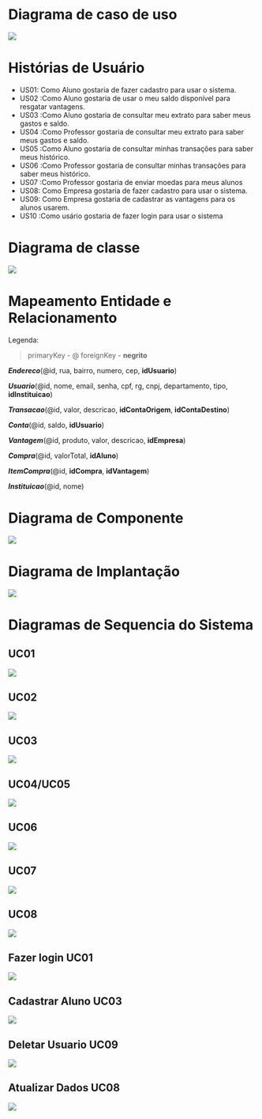 # Diagrama de caso de uso

![](Diagrama%20de%20caso%20de%20uso.png)

# Histórias de Usuário

* US01: Como Aluno gostaria de fazer cadastro para usar o sistema.
* US02 :Como Aluno gostaria de usar o meu saldo disponível para resgatar vantagens.
* US03 :Como Aluno gostaria de consultar meu extrato para saber meus gastos e saldo.
* US04 :Como Professor gostaria de consultar meu extrato para saber meus gastos e saldo.
* US05 :Como Aluno gostaria de consultar minhas transações para saber meus histórico.
* US06 :Como Professor gostaria de consultar minhas transações para saber meus histórico.
* US07 :Como Professor gostaria de enviar moedas para meus alunos
* US08: Como Empresa gostaria de fazer cadastro para usar o sistema.
* US09: Como Empresa gostaria de cadastrar as vantagens para os alunos usarem.
* US10 :Como usário gostaria de fazer login para usar o sistema

# Diagrama de classe

![](Diagrama%20de%20classe.png)

# Mapeamento Entidade e Relacionamento

Legenda:
> primaryKey - @
> foreignKey - **negrito**



**_Endereco_**(@id, rua, bairro, numero, cep, **idUsuario**)

**_Usuario_**(@id, nome, email, senha, cpf, rg, cnpj, departamento, tipo, **idInstituicao**)

**_Transacao_**(@id, valor, descricao, **idContaOrigem**, **idContaDestino**)

**_Conta_**(@id, saldo, **idUsuario**)

**_Vantagem_**(@id, produto, valor, descricao, **idEmpresa**)

**_Compra_**(@id, valorTotal, **idAluno**)

**_ItemCompra_**(@id, **idCompra**, **idVantagem**)

**_Instituicao_**(@id, nome)

# Diagrama de Componente

![](Diagrama%20de%20componente.png)

# Diagrama de Implantação

![](Diagrama%20de%20implantação.png)

# Diagramas de Sequencia do Sistema

## UC01

![](UC01.png)

## UC02

![](UC02.png)

## UC03

![](UC03.png)

## UC04/UC05

![](UC04_UC05.png)

## UC06

![](UC06.png)

## UC07

![](UC07.png)

## UC08

![](UC08.png)

## Fazer login UC01

![](fazer%20login%20UC01.png)

## Cadastrar Aluno UC03

![](Cadastrar%20Aluno%20UC03.png)

## Deletar Usuario UC09

![](Deletar%20usuario%20UC09.png)

## Atualizar Dados UC08

![](Atualizar%20dados%20UC08.png)